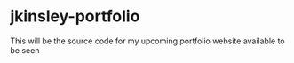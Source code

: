 # jkinsley-portfolio
This will be the source code for my upcoming portfolio website available to be seen
